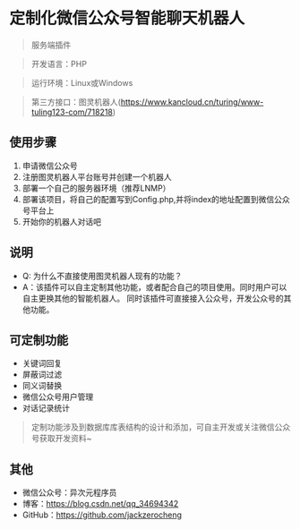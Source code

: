 #  定制化微信公众号智能聊天机器人
> 服务端插件

> 开发语言：PHP

> 运行环境：Linux或Windows

> 第三方接口：图灵机器人(https://www.kancloud.cn/turing/www-tuling123-com/718218)

## 使用步骤
1. 申请微信公众号
2. 注册图灵机器人平台账号并创建一个机器人
3. 部署一个自己的服务器环境（推荐LNMP）
4. 部署该项目，将自己的配置写到Config.php,并将index的地址配置到微信公众号平台上
5. 开始你的机器人对话吧

## 说明
* Q: 为什么不直接使用图灵机器人现有的功能？
* A：该插件可以自主定制其他功能，或者配合自己的项目使用。同时用户可以自主更换其他的智能机器人。
同时该插件可直接接入公众号，开发公众号的其他功能。

## 可定制功能
* 关键词回复
* 屏蔽词过滤
* 同义词替换
* 微信公众号用户管理
* 对话记录统计

> 定制功能涉及到数据库库表结构的设计和添加，可自主开发或关注微信公众号获取开发资料~

## 其他
* 微信公众号：异次元程序员
* 博客：https://blog.csdn.net/qq_34694342
* GitHub：https://github.com/jackzerocheng
